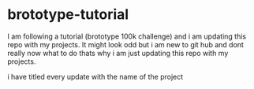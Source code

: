 # brototype-tutorial
I am following a tutorial (brototype 100k challenge) and i am updating this repo with my projects.
It might look odd but i am new to git hub and dont really now what to do thats why i am just updating this repo with my projects.

i have titled every update with the name of the project 
